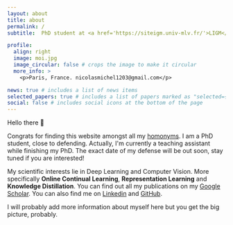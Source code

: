 ```yaml
---
layout: about
title: about
permalink: /
subtitle:  PhD student at <a href='https://siteigm.univ-mlv.fr/'>LIGM</a>, <a href='https://www.univ-gustave-eiffel.fr/'>Université Gustave Eiffel</a>.

profile:
  align: right
  image: moi.jpg
  image_circular: false # crops the image to make it circular
  more_info: >
    <p>Paris, France. nicolasmichel1203@gmail.com</p>

news: true # includes a list of news items
selected_papers: true # includes a list of papers marked as "selected={true}"
social: false # includes social icons at the bottom of the page
---
```


Hello there :wave:

Congrats for finding this website amongst all my [homonyms](https://scholar.google.com/citations?view_op=search_authors&mauthors=nicolas+michel&hl=fr&oi=ao). I am a PhD student, close to defending. Actually, I'm currently a teaching assistant while finishing my PhD. The exact date of my defense will be out soon, stay tuned if you are interested!

My scientific interests lie in Deep Learning and Computer Vision. More specifically **Online Continual Learning**, **Representation Learning** and **Knowledge Distillation**. You can find out all my publications on my [Google Scholar](https://scholar.google.com/citations?user=OyXkV0QAAAAJ&hl=en&scioq=nicolas+michel). You can also find me on [Linkedin](https://www.linkedin.com/in/nicolas-michel-4166b7113/) and [GitHub](https://github.com/Nicolas1203).

I will probably add more information about myself here but you get the big picture, probably.